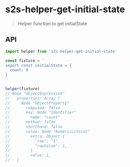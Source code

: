 # s2s-helper-get-initial-state

> Helper function to get initialState

## API

```js
import helper from 's2s-helper-get-initial-state'

const fixture = `
export const initialState = {
  count: 0
}
`

helper(fixture)
// Node "ObjectExpression"
//   properties: Array [
//     Node "ObjectProperty"
//       computed: false
//       key: Node "Identifier"
//         name: "count"
//       method: false
//       shorthand: false
//       value: Node "NumericLiteral"
//         extra: Object {
//           "raw": "1",
//           "rawValue": 1,
//         }
//         value: 1,
//   ]
```
